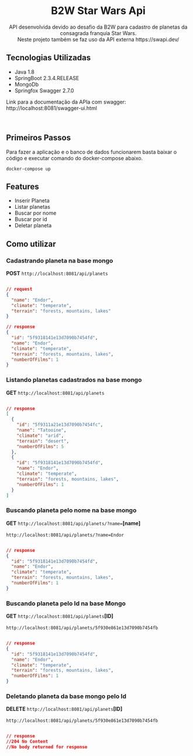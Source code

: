 <h1 align="center">  B2W Star Wars Api </h1>

<p align="center">
  API desenvolvida devido ao desafio da B2W para cadastro de planetas da consagrada franquia Star Wars.
  <br/>
  Neste projeto também se faz uso da API externa https://swapi.dev/
</p>

## Tecnologias Utilizadas

 * Java 1.8
 * SpringBoot 2.3.4.RELEASE
 * MongoDb
 * Springfox Swagger 2.7.0

 Link para a documentação da APIa com swagger: http://localhost:8081/swagger-ui.html

</br>

## Primeiros Passos

<p>
  Para fazer a aplicação e o banco de dados funcionarem basta baixar o código e executar comando do docker-compose abaixo.
</p>

```
docker-compose up
```
 
## Features
 - Inserir Planeta
 - Listar planetas
 - Buscar por nome
 - Buscar por id
 - Deletar planeta
 
 ## Como utilizar


### Cadastrando planeta na base mongo

**POST** `http://localhost:8081/api/planets`

```json

// request
{
  "name": "Endor",
  "climate": "temperate",
  "terrain": "forests, mountains, lakes"
}
```
```json
// response
{
  "id": "5f9318141e13d7090b7454fd",
  "name": "Endor",
  "climate": "temperate",
  "terrain": "forests, mountains, lakes",
  "numberOfFilms": 1
}

```

### Listando planetas cadastrados na base mongo

**GET** `http://localhost:8081/api/planets`

```json

// response
[
  {
    "id": "5f9311a21e13d7090b7454fc",
    "name": "Tatooine",
    "climate": "arid",
    "terrain": "desert",
    "numberOfFilms": 5
  },
  {
    "id": "5f9318141e13d7090b7454fd",
    "name": "Endor",
    "climate": "temperate",
    "terrain": "forests, mountains, lakes",
    "numberOfFilms": 1
  }
]
```
### Buscando planeta pelo nome na base mongo

**GET** `http://localhost:8081/api/planets/?name=`**[name]** </br></br>
`http://localhost:8081/api/planets/?name=Endor`
```json

// response 
{
  "id": "5f9318141e13d7090b7454fd",
  "name": "Endor",
  "climate": "temperate",
  "terrain": "forests, mountains, lakes",
  "numberOfFilms": 1
}
```

### Buscando planeta pelo Id na base Mongo

**GET** `http://localhost:8081/api/planets`**[ID]** </br></br>
`http://localhost:8081/api/planets/5f930e861e13d7090b7454fb`
```json

// response 
{
  "id": "5f9318141e13d7090b7454fd",
  "name": "Endor",
  "climate": "temperate",
  "terrain": "forests, mountains, lakes",
  "numberOfFilms": 1
}
```

### Deletando planeta da base mongo pelo Id

**DELETE** `http://localhost:8081/api/planets`**[ID]** </br></br>
`http://localhost:8081/api/planets/5f930e861e13d7090b7454fb`
```json

// response 
//204 No Content
//No body returned for response
```
